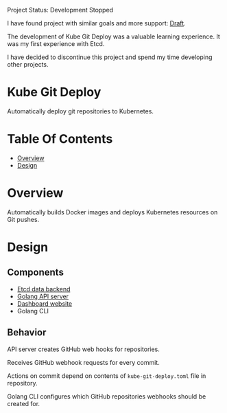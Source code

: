 Project Status: Development Stopped  

I have found project with similar goals and more support: 
[Draft](https://draft.sh).  

The development of Kube Git Deploy was a valuable learning experience. It was 
my first experience with Etcd.  

I have decided to discontinue this project and spend my time developing
other projects.

# Kube Git Deploy
Automatically deploy git repositories to Kubernetes.

# Table Of Contents
- [Overview](#overview)
- [Design](#design)

# Overview
Automatically builds Docker images and deploys Kubernetes resources on Git 
pushes.

# Design
## Components

- [Etcd data backend](./api/README.md#data)
- [Golang API server](./api/README.md#endpoints)
- [Dashboard website](#./frontend/README.md)
- Golang CLI

## Behavior
API server creates GitHub web hooks for repositories.  

Receives GitHub webhook requests for every commit.  

Actions on commit depend on contents of `kube-git-deploy.toml` file in
repository. 

Golang CLI configures which GitHub repositories webhooks should be created for.
